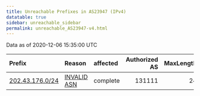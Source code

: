```yaml
---
title: Unreachable Prefixes in AS23947 (IPv4)
datatable: true
sidebar: unreachable_sidebar
permalink: unreachable_AS23947-v4.html
---
```


Data as of 2020-12-06 15:35:00 UTC


<div class="datatable-begin"></div>

| Prefix                                                   | Reason                                                                                                 | affected   |   Authorized AS |   MaxLength | Anchor                                       |   unreachable /24s |
|:---------------------------------------------------------|:-------------------------------------------------------------------------------------------------------|:-----------|----------------:|------------:|:---------------------------------------------|-------------------:|
| [202.43.176.0/24](https://stat.ripe.net/202.43.176.0/24) | [INVALID ASN](https://rpki-validator.ripe.net/announcement-preview?asn=AS23947&prefix=202.43.176.0/24) | complete   |          131111 |          24 | [APNIC](unreachable_APNIC_RPKI_Root-v4.html) |                  1 |

<div class="datatable-end"></div>